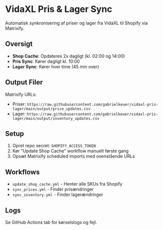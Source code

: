 # VidaXL Pris & Lager Sync

Automatisk synkronisering af priser og lager fra VidaXL til Shopify via Matrixify.

## Oversigt

- **Shop Cache**: Opdateres 2x dagligt (kl. 02:00 og 14:00)
- **Pris Sync**: Kører dagligt kl. 10:00
- **Lager Sync**: Kører hver time (45 min over)

## Output Filer

Matrixify URLs:
- Priser: `https://raw.githubusercontent.com/gabrielkeuer/vidaxl-pris-lager/main/output/price_updates.csv`
- Lager: `https://raw.githubusercontent.com/gabrielkeuer/vidaxl-pris-lager/main/output/inventory_updates.csv`

## Setup

1. Opret repo secret: `SHOPIFY_ACCESS_TOKEN`
2. Kør "Update Shop Cache" workflow manuelt første gang
3. Opsæt Matrixify scheduled imports med ovenstående URLs

## Workflows

- `update_shop_cache.yml` - Henter alle SKUs fra Shopify
- `sync_prices.yml` - Finder prisændringer
- `sync_inventory.yml` - Finder lagerændringer

## Logs

Se GitHub Actions tab for kørselslogs og fejl.
